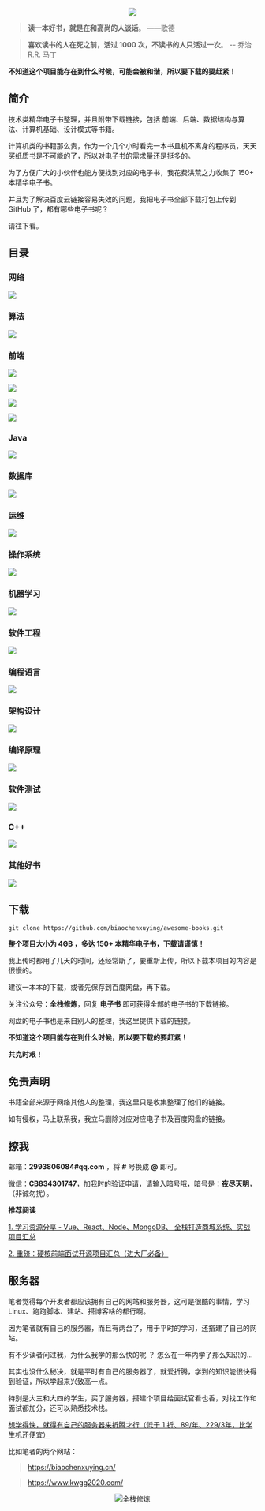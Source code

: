 

<div align="center">

![](https://upload-images.jianshu.io/upload_images/12890819-3a7d6ee6564f9407.png?imageMogr2/auto-orient/strip%7CimageView2/2/w/1240)

</div>

> **读一本好书，就是在和高尚的人谈话**。 ——歌德

> **喜欢读书的人在死之前，活过 1000 次，不读书的人只活过一次**。 -- 乔治 R.R. 马丁

**不知道这个项目能存在到什么时候，可能会被和谐，所以要下载的要赶紧！**

## 简介

技术类精华电子书整理，并且附带下载链接，包括 前端、后端、数据结构与算法、计算机基础、设计模式等书籍。

计算机类的书籍那么贵，作为一个几个小时看完一本书且机不离身的程序员，天天买纸质书是不可能的了，所以对电子书的需求量还是挺多的。

为了方便广大的小伙伴也能方便找到对应的电子书，我花费洪荒之力收集了 150+ 本精华电子书。

并且为了解决百度云链接容易失效的问题，我把电子书全部下载打包上传到 GitHub 了，都有哪些电子书呢？

请往下看。

## 目录

### 网络

![](https://upload-images.jianshu.io/upload_images/12890819-8d475384a50263cb.png?imageMogr2/auto-orient/strip%7CimageView2/2/w/1240)

### 算法

![](https://upload-images.jianshu.io/upload_images/12890819-79b2e0a925d267b6.png?imageMogr2/auto-orient/strip%7CimageView2/2/w/1240)

### 前端

![](https://upload-images.jianshu.io/upload_images/12890819-b94c9fe1f3ede407.png?imageMogr2/auto-orient/strip%7CimageView2/2/w/1240)

![](https://upload-images.jianshu.io/upload_images/12890819-4beee6fd72341e9c.png?imageMogr2/auto-orient/strip%7CimageView2/2/w/1240)

![](https://upload-images.jianshu.io/upload_images/12890819-10c10bebb92dcbdc.png?imageMogr2/auto-orient/strip%7CimageView2/2/w/1240)

![](https://upload-images.jianshu.io/upload_images/12890819-f3ee1a8749618d7a.png?imageMogr2/auto-orient/strip%7CimageView2/2/w/1240)

### Java

![](https://upload-images.jianshu.io/upload_images/12890819-7aa2ff2cd34936a7.png?imageMogr2/auto-orient/strip%7CimageView2/2/w/1240)

### 数据库

![](https://upload-images.jianshu.io/upload_images/12890819-5e233976831658ff.png?imageMogr2/auto-orient/strip%7CimageView2/2/w/1240)


### 运维

![](https://upload-images.jianshu.io/upload_images/12890819-2011b4d565dba937.png?imageMogr2/auto-orient/strip%7CimageView2/2/w/1240)


### 操作系统

![](https://upload-images.jianshu.io/upload_images/12890819-63c652404994128c.png?imageMogr2/auto-orient/strip%7CimageView2/2/w/1240)


### 机器学习

![](https://upload-images.jianshu.io/upload_images/12890819-e6b62aeb7c201849.png?imageMogr2/auto-orient/strip%7CimageView2/2/w/1240)

### 软件工程

![](https://upload-images.jianshu.io/upload_images/12890819-ee3d1dfc0c815792.png?imageMogr2/auto-orient/strip%7CimageView2/2/w/1240)


### 编程语言

![](https://upload-images.jianshu.io/upload_images/12890819-c38b971a63652910.png?imageMogr2/auto-orient/strip%7CimageView2/2/w/1240)

### 架构设计 

![](https://upload-images.jianshu.io/upload_images/12890819-9966534d621d4265.png?imageMogr2/auto-orient/strip%7CimageView2/2/w/1240)


### 编译原理

![](https://upload-images.jianshu.io/upload_images/12890819-417ca23ed2e65c8a.png?imageMogr2/auto-orient/strip%7CimageView2/2/w/1240)

### 软件测试

![](https://upload-images.jianshu.io/upload_images/12890819-efb10a52033a6db3.png?imageMogr2/auto-orient/strip%7CimageView2/2/w/1240)

### C++

![](https://upload-images.jianshu.io/upload_images/12890819-c72ff60964d5da47.png?imageMogr2/auto-orient/strip%7CimageView2/2/w/1240)


### 其他好书

![](https://upload-images.jianshu.io/upload_images/12890819-75f3398cee006bbd.png?imageMogr2/auto-orient/strip%7CimageView2/2/w/1240)


## 下载


```
git clone https://github.com/biaochenxuying/awesome-books.git
```

**整个项目大小为 **4GB** ，多达 150+ 本精华电子书，下载请谨慎！**

我上传时都用了几天的时间，还经常断了，要重新上传，所以下载本项目的内容是很慢的。

建议一本本的下载，或者先保存到百度网盘，再下载。

关注公众号：**全栈修炼**，回复 **电子书** 即可获得全部的电子书的下载链接。

网盘的电子书也是来自别人的整理，我这里提供下载的链接。

**不知道这个项目能存在到什么时候，所以要下载的要赶紧！**

**共克时艰！**


## 免责声明

书籍全部来源于网络其他人的整理，我这里只是收集整理了他们的链接。

如有侵权，马上联系我，我立马删除对应对应电子书及百度网盘的链接。


## 撩我

邮箱：**2993806084#qq.com** ，将 **#** 号换成 **@** 即可。

微信：**CB834301747**，加我时的验证申请，请输入暗号哦，暗号是：**夜尽天明**，（非诚勿扰）。

**推荐阅读**

[1. 学习资源分享 - Vue、React、Node、MongoDB、 全栈打造商城系统、实战项目汇总](https://mp.weixin.qq.com/s/7f767Y5FHM9i2_GeUSz-Iw)

[​2. 重磅：硬核前端面试开源项目汇总（进大厂必备）](https://mp.weixin.qq.com/s/BTiREli8wXBiwOEDGBiIxg)


## 服务器

笔者觉得每个开发者都应该拥有自己的网站和服务器，这可是很酷的事情，学习 Linux、跑跑脚本、建站、搭博客啥的都行啊。

因为笔者就有自己的服务器，而且有两台了，用于平时的学习，还搭建了自己的网站。

有不少读者问过我，为什么我学的那么快的呢 ？ 怎么在一年内学了那么知识的...

其实也没什么秘决，就是平时有自己的服务器了，就爱折腾，学到的知识能很快得到验证，所以学起来兴致高一点。

特别是大三和大四的学生，买了服务器，搭建个项目给面试官看也香，对找工作和面试都加分，还可以熟悉技术栈。

[想学得快，就得有自己的服务器来折腾才行（低于 1 折、89/年、229/3年，比学生机还便宜）](https://biaochenxuying.cn/articleDetail?article_id=5de65dd90283dc742f8f633a)

比如笔者的两个网站：

> https://biaochenxuying.cn/

> https://www.kwgg2020.com/




<div align="center">

![全栈修炼](https://upload-images.jianshu.io/upload_images/12890819-8a7bdbd67a49d519.png?imageMogr2/auto-orient/strip%7CimageView2/2/w/1240)

</div>



